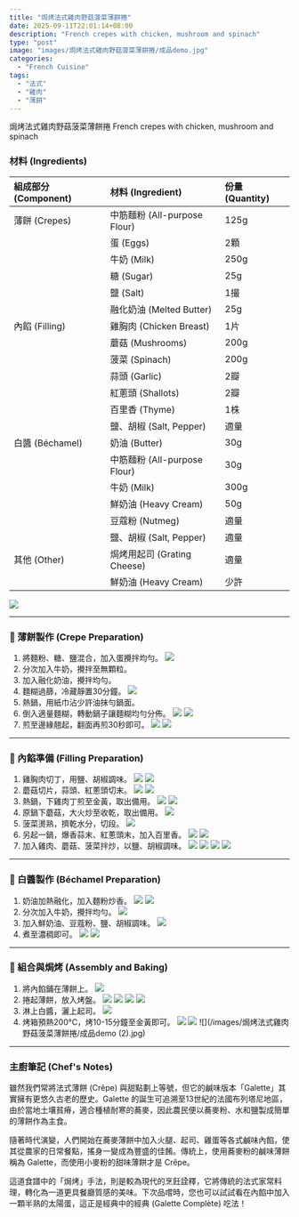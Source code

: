 ```yaml
---
title: "焗烤法式雞肉野菇菠菜薄餅捲"
date: 2025-09-11T22:01:14+08:00
description: "French crepes with chicken, mushroom and spinach"
type: "post"
image: "images/焗烤法式雞肉野菇菠菜薄餅捲/成品demo.jpg"
categories:
  - "French Cuisine"
tags:
  - "法式"
  - "雞肉"
  - "薄餅"
---
```

焗烤法式雞肉野菇菠菜薄餅捲
French crepes with chicken, mushroom and spinach

### 材料 (Ingredients)

| 組成部分 (Component) | 材料 (Ingredient)            | 份量 (Quantity) |
| :------------------- | :--------------------------- | :-------------- |
| 薄餅 (Crepes)        | 中筋麵粉 (All-purpose Flour) | 125g            |
|                      | 蛋 (Eggs)                    | 2顆             |
|                      | 牛奶 (Milk)                  | 250g            |
|                      | 糖 (Sugar)                   | 25g             |
|                      | 鹽 (Salt)                    | 1撮             |
|                      | 融化奶油 (Melted Butter)     | 25g             |
| 內餡 (Filling)       | 雞胸肉 (Chicken Breast)      | 1片             |
|                      | 蘑菇 (Mushrooms)             | 200g            |
|                      | 菠菜 (Spinach)               | 200g            |
|                      | 蒜頭 (Garlic)                | 2瓣             |
|                      | 紅蔥頭 (Shallots)            | 2瓣             |
|                      | 百里香 (Thyme)               | 1株             |
|                      | 鹽、胡椒 (Salt, Pepper)      | 適量            |
| 白醬 (Béchamel)     | 奶油 (Butter)                | 30g             |
|                      | 中筋麵粉 (All-purpose Flour) | 30g             |
|                      | 牛奶 (Milk)                  | 300g            |
|                      | 鮮奶油 (Heavy Cream)         | 50g             |
|                      | 豆蔻粉 (Nutmeg)              | 適量            |
|                      | 鹽、胡椒 (Salt, Pepper)      | 適量            |
| 其他 (Other)         | 焗烤用起司 (Grating Cheese)  | 適量            |
|                      | 鮮奶油 (Heavy Cream)         | 少許            |

![](/images/焗烤法式雞肉野菇菠菜薄餅捲/材料.jpg)

---

### 🥞 薄餅製作 (Crepe Preparation)

1. 將麵粉、糖、鹽混合，加入蛋攪拌均勻。
   ![](/images/焗烤法式雞肉野菇菠菜薄餅捲/蛋加牛奶.jpg)
2. 分次加入牛奶，攪拌至無顆粒。
3. 加入融化奶油，攪拌均勻。
4. 麵糊過篩，冷藏靜置30分鐘。
   ![](/images/焗烤法式雞肉野菇菠菜薄餅捲/麵糊過篩.jpg)
5. 熱鍋，用紙巾沾少許油抹勻鍋面。
6. 倒入適量麵糊，轉動鍋子讓麵糊均勻分佈。
   ![](/images/焗烤法式雞肉野菇菠菜薄餅捲/煎薄餅時麵糊要從鍋中煎開始放.jpg)
   ![](/images/焗烤法式雞肉野菇菠菜薄餅捲/煎薄餅時麵糊要從鍋中煎開始放step2.jpg)
7. 煎至邊緣翹起，翻面再煎30秒即可。
   ![](/images/焗烤法式雞肉野菇菠菜薄餅捲/薄餅翻面可以帶個手套比較方便.jpg)
   ![](/images/焗烤法式雞肉野菇菠菜薄餅捲/煎好的薄餅.jpg)

---

### 🍗 內餡準備 (Filling Preparation)

1. 雞胸肉切丁，用鹽、胡椒調味。
   ![](/images/焗烤法式雞肉野菇菠菜薄餅捲/雞肉切丁.jpg)
   ![](/images/焗烤法式雞肉野菇菠菜薄餅捲/切好的雞肉丁.jpg)
2. 蘑菇切片，蒜頭、紅蔥頭切末。
   ![](/images/焗烤法式雞肉野菇菠菜薄餅捲/蘑菇切丁.jpg)
   ![](/images/焗烤法式雞肉野菇菠菜薄餅捲/蒜頭及紅蔥頭切碎.jpg)
3. 熱鍋，下雞肉丁煎至金黃，取出備用。
   ![](/images/焗烤法式雞肉野菇菠菜薄餅捲/炒雞肉時放調味料.jpg)
   ![](/images/焗烤法式雞肉野菇菠菜薄餅捲/煎好的半熟雞肉不要煎太久.jpg)
4. 原鍋下蘑菇，大火炒至收乾，取出備用。
   ![](/images/焗烤法式雞肉野菇菠菜薄餅捲/大火炒磨菇收乾.jpg)
5. 菠菜燙熟，擠乾水分，切段。
   ![](/images/焗烤法式雞肉野菇菠菜薄餅捲/炒菠菜.jpg)
6. 另起一鍋，爆香蒜末、紅蔥頭末，加入百里香。
   ![](/images/焗烤法式雞肉野菇菠菜薄餅捲/奶油炒蒜頭及紅蔥頭.jpg)
   ![](/images/焗烤法式雞肉野菇菠菜薄餅捲/放入百里香.jpg)
7. 加入雞肉、蘑菇、菠菜拌炒，以鹽、胡椒調味。
   ![](/images/焗烤法式雞肉野菇菠菜薄餅捲/菠菜放入煎好的雞肉裡.jpg)
   ![](/images/焗烤法式雞肉野菇菠菜薄餅捲/雞肉菠菜白醬放一起.jpg)
   ![](/images/焗烤法式雞肉野菇菠菜薄餅捲/雞肉菠菜白醬放一起加上芥末醬可有可無.jpg)
   ![](/images/焗烤法式雞肉野菇菠菜薄餅捲/雞肉菠菜白醬芥末醬開始混合攪拌.jpg)

---

### 🥛 白醬製作 (Béchamel Preparation)

1. 奶油加熱融化，加入麵粉炒香。
   ![](/images/焗烤法式雞肉野菇菠菜薄餅捲/融化奶油裡加入麵粉做白醬.jpg)
   ![](/images/焗烤法式雞肉野菇菠菜薄餅捲/不要有粒一直攪拌.jpg)
2. 分次加入牛奶，攪拌均勻。
   ![](/images/焗烤法式雞肉野菇菠菜薄餅捲/倒入牛奶.jpg)
3. 加入鮮奶油、豆蔻粉、鹽、胡椒調味。
   ![](/images/焗烤法式雞肉野菇菠菜薄餅捲/豆蔻粉.jpg)
4. 煮至濃稠即可。
   ![](/images/焗烤法式雞肉野菇菠菜薄餅捲/白醬快煮好時會變稠.jpg)
   ![](/images/焗烤法式雞肉野菇菠菜薄餅捲/濃稠的白醬樣子.jpg)

---

### 🧀 組合與焗烤 (Assembly and Baking)

1. 將內餡鋪在薄餅上。
   ![](/images/焗烤法式雞肉野菇菠菜薄餅捲/將餡料放入薄餅.jpg)
2. 捲起薄餅，放入烤盤。
   ![](/images/焗烤法式雞肉野菇菠菜薄餅捲/捲薄餅步驟一.jpg)
   ![](/images/焗烤法式雞肉野菇菠菜薄餅捲/捲薄餅步驟二.jpg)
   ![](/images/焗烤法式雞肉野菇菠菜薄餅捲/捲到一半再包兩邊捲薄餅步驟三.jpg)
   ![](/images/焗烤法式雞肉野菇菠菜薄餅捲/捲好的薄餅.jpg)
3. 淋上白醬，灑上起司。
   ![](/images/焗烤法式雞肉野菇菠菜薄餅捲/捲餅抹上白醬後灑上起士及鮮奶油.jpg)
4. 烤箱預熱200°C，烤10-15分鐘至金黃即可。
   ![](/images/焗烤法式雞肉野菇菠菜薄餅捲/成品demo.jpg)
   ![](/images/焗烤法式雞肉野菇菠菜薄餅捲/成品demo2.jpg)
   ![](/images/焗烤法式雞肉野菇菠菜薄餅捲/成品demo (2).jpg)

---

### 主廚筆記 (Chef's Notes)

雖然我們常將法式薄餅 (Crêpe) 與甜點劃上等號，但它的鹹味版本「Galette」其實擁有更悠久古老的歷史。Galette 的誕生可追溯至13世紀的法國布列塔尼地區，由於當地土壤貧瘠，適合種植耐寒的蕎麥，因此農民便以蕎麥粉、水和鹽製成簡單的薄餅作為主食。

隨著時代演變，人們開始在蕎麥薄餅中加入火腿、起司、雞蛋等各式鹹味內餡，使其從農家的日常餐點，搖身一變成為豐盛的佳餚。傳統上，使用蕎麥粉的鹹味薄餅稱為 Galette，而使用小麥粉的甜味薄餅才是 Crêpe。

這道食譜中的「焗烤」手法，則是較為現代的烹飪詮釋，它將傳統的法式家常料理，轉化為一道更具餐廳質感的美味。下次品嚐時，您也可以試試看在內餡中加入一顆半熟的太陽蛋，這正是經典中的經典 (Galette Complète) 吃法！
